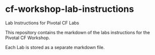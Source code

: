 cf-workshop-lab-instructions
============================

Lab Instructions for Pivotal CF Labs

This repository contains the markdown of the labs instructions for the Pivotal CF Workshop.

Each Lab is stored as a separate markdown file.

